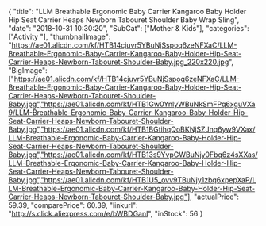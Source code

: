 {
	"title": "LLM Breathable Ergonomic Baby Carrier Kangaroo Baby Holder Hip Seat Carrier Heaps Newborn Tabouret Shoulder Baby Wrap Sling",
	"date": "2018-10-31 10:30:20",
	"SubCat": ["Mother & Kids"],
	"categories": ["Activity "],
	"thumbnailImage": "https://ae01.alicdn.com/kf/HTB14cjuvr5YBuNjSspoq6zeNFXaC/LLM-Breathable-Ergonomic-Baby-Carrier-Kangaroo-Baby-Holder-Hip-Seat-Carrier-Heaps-Newborn-Tabouret-Shoulder-Baby.jpg_220x220.jpg",
	"BigImage": ["https://ae01.alicdn.com/kf/HTB14cjuvr5YBuNjSspoq6zeNFXaC/LLM-Breathable-Ergonomic-Baby-Carrier-Kangaroo-Baby-Holder-Hip-Seat-Carrier-Heaps-Newborn-Tabouret-Shoulder-Baby.jpg","https://ae01.alicdn.com/kf/HTB1Gw0YnlyWBuNkSmFPq6xguVXa9/LLM-Breathable-Ergonomic-Baby-Carrier-Kangaroo-Baby-Holder-Hip-Seat-Carrier-Heaps-Newborn-Tabouret-Shoulder-Baby.jpg","https://ae01.alicdn.com/kf/HTB1BGtihqQoBKNjSZJnq6yw9VXax/LLM-Breathable-Ergonomic-Baby-Carrier-Kangaroo-Baby-Holder-Hip-Seat-Carrier-Heaps-Newborn-Tabouret-Shoulder-Baby.jpg","https://ae01.alicdn.com/kf/HTB13s9YvpGWBuNjy0Fbq6z4sXXas/LLM-Breathable-Ergonomic-Baby-Carrier-Kangaroo-Baby-Holder-Hip-Seat-Carrier-Heaps-Newborn-Tabouret-Shoulder-Baby.jpg","https://ae01.alicdn.com/kf/HTB1U5_ovv9TBuNjy1zbq6xpepXaP/LLM-Breathable-Ergonomic-Baby-Carrier-Kangaroo-Baby-Holder-Hip-Seat-Carrier-Heaps-Newborn-Tabouret-Shoulder-Baby.jpg"],
	"actualPrice": 59.39,
	"comparePrice": 60.39,
	"linkurl": "http://s.click.aliexpress.com/e/bWBDGanI",
	"inStock": 56
}
